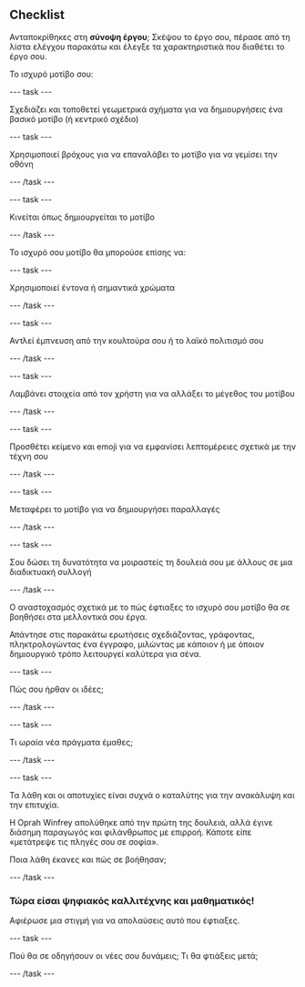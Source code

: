 ## Checklist

Ανταποκρίθηκες στη **σύνοψη έργου**; Σκέψου το έργο σου, πέρασε από τη λίστα ελέγχου παρακάτω και έλεγξε τα χαρακτηριστικά που διαθέτει το έργο σου.

Το ισχυρό μοτίβο σου:

--- task ---

Σχεδιάζει και τοποθετεί γεωμετρικά σχήματα για να δημιουργήσεις ένα βασικό μοτίβο (ή κεντρικό σχέδιο)

--- task ---

Χρησιμοποιεί βρόχους για να επαναλάβει το μοτίβο για να γεμίσει την οθόνη

--- /task ---

--- task ---

Κινείται όπως δημιουργείται το μοτίβο

--- /task ---

Το ισχυρό σου μοτίβο θα μπορούσε επίσης να:

--- task ---

Χρησιμοποιεί έντονα ή σημαντικά χρώματα

--- /task ---

--- task ---

Αντλεί έμπνευση από την κουλτούρα σου ή το λαϊκό πολιτισμό σου

--- /task ---

--- task ---

Λαμβάνει στοιχεία από τον χρήστη για να αλλάξει το μέγεθος του μοτίβου

--- /task ---

--- task ---

Προσθέτει κείμενο και emoji για να εμφανίσει λεπτομέρειες σχετικά με την τέχνη σου

--- /task ---

--- task ---

Μεταφέρει το μοτίβο για να δημιουργήσει παραλλαγές

--- /task ---


--- task ---

Σου δώσει τη δυνατότητα να μοιραστείς τη δουλειά σου με άλλους σε μια διαδικτυακή συλλογή

--- /task ---


Ο αναστοχασμός σχετικά με το πώς έφτιαξες το ισχυρό σου μοτίβο θα σε βοηθήσει στα μελλοντικά σου έργα.

Απάντησε στις παρακάτω ερωτήσεις σχεδιάζοντας, γράφοντας, πληκτρολογώντας ένα έγγραφο, μιλώντας με κάποιον ή με όποιον δημιουργικό τρόπο λειτουργεί καλύτερα για σένα.

--- task ---

Πώς σου ήρθαν οι ιδέες;

--- /task ---

--- task ---

Τι ωραία νέα πράγματα έμαθες;

--- /task ---

--- task ---

Τα λάθη και οι αποτυχίες είναι συχνά ο καταλύτης για την ανακάλυψη και την επιτυχία.

Η Oprah Winfrey απολύθηκε από την πρώτη της δουλειά, αλλά έγινε διάσημη παραγωγός και φιλάνθρωπος με επιρροή. Κάποτε είπε «μετάτρεψε τις πληγές σου σε σοφία».

Ποια λάθη έκανες και πώς σε βοήθησαν;

--- /task ---

### Τώρα είσαι ψηφιακός καλλιτέχνης και μαθηματικός!

Αφιέρωσε μια στιγμή για να απολαύσεις αυτό που έφτιαξες.

--- task ---

Πού θα σε οδηγήσουν οι νέες σου δυνάμεις; Τι θα φτιάξεις μετά;

--- /task ---

